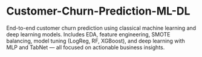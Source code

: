 # Customer-Churn-Prediction-ML-DL
End-to-end customer churn prediction using classical machine learning and deep learning models. Includes EDA, feature engineering, SMOTE balancing, model tuning (LogReg, RF, XGBoost), and deep learning with MLP and TabNet — all focused on actionable business insights.
